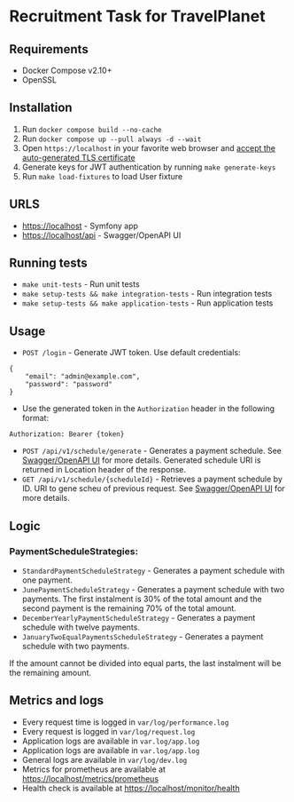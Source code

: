 # Recruitment Task for TravelPlanet
## Requirements
- Docker Compose v2.10+
- OpenSSL

## Installation
1. Run `docker compose build --no-cache` 
2. Run `docker compose up --pull always -d --wait`
3. Open `https://localhost` in your favorite web browser and [accept the auto-generated TLS certificate](https://stackoverflow.com/a/15076602/1352334)
4. Generate keys for JWT authentication by running `make generate-keys`
5. Run `make load-fixtures` to load User fixture

## URLS
- [https://localhost](https://localhost) - Symfony app
- [https://localhost/api](https://localhost/api) - Swagger/OpenAPI UI

## Running tests
- `make unit-tests` - Run unit tests
- `make setup-tests && make integration-tests` - Run integration tests
- `make setup-tests && make application-tests` - Run application tests

## Usage
- `POST /login` - Generate JWT token. Use default credentials: 
```
{
    "email": "admin@example.com",
    "password": "password"
}
```
- Use the generated token in the `Authorization` header in the following format:
```
Authorization: Bearer {token}
```
- `POST /api/v1/schedule/generate` - Generates a payment schedule. See [Swagger/OpenAPI UI](https://localhost/api) for more details.
    Generated schedule URI is returned in Location header of the response.
- `GET /api/v1/schedule/{scheduleId}` - Retrieves a payment schedule by ID. URI to gene scheu of previous request. See [Swagger/OpenAPI UI](https://localhost/api) for more details.

## Logic

### PaymentScheduleStrategies:
- `StandardPaymentScheduleStrategy` - Generates a payment schedule with one payment.
- `JunePaymentScheduleStrategy` - Generates a payment schedule with two payments. 
The first instalment is 30% of the total amount and the second payment is the remaining 70% of the total amount.
- `DecemberYearlyPaymentScheduleStrategy` - Generates a payment schedule with twelve payments. 
- `JanuaryTwoEqualPaymentsScheduleStrategy` - Generates a payment schedule with two payments.

If the amount cannot be divided into equal parts, the last instalment will be the remaining amount.

## Metrics and logs
- Every request time is logged in `var/log/performance.log`
- Every request is logged in `var/log/request.log`
- Application logs are available in `var.log/app.log`
- Application logs are available in `var.log/app.log`
- General logs are available in `var/log/dev.log`
- Metrics for prometheus are available at [https://localhost/metrics/prometheus](https://localhost/metrics/prometheus)
- Health check is available at [https://localhost/monitor/health](https://localhost/monitor/health)
